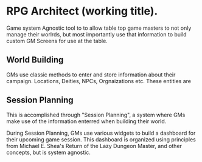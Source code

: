 # RPG Architect (working title). 
Game system Agnostic tool to to allow table top game masters to not only manage their worlrds, but most importantly use that information to build custom GM Screens for use at the table.
## World Building
GMs use classic methods to enter and store information about their campaign. Locations, Deities, NPCs, Orgnaizations etc. These entities are 

## Session Planning
This is accomplished through "Session Planning", a system where GMs make use of the information enterred when building their world.

During Session Planning, GMs use various widgets to build a dashboard for their upcoming game session. This dashboard is organized using principles from Michael E. Shea's Return of the Lazy Dungeon Master, and other concepts, but is system agnostic. 
